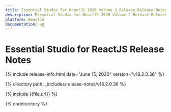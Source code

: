 ```yaml
---
title: Essential Studio for ReactJS 2020 Volume 2 Release Release Notes  
description: Essential Studio for ReactJS 2020 Volume 2 Release Release Notes  
platform: ReactJS
documentation: ug
---
```


# Essential Studio for ReactJS  Release Notes  

{% include release-info.html date="June 15, 2020"  version="v18.2.0.36" %} 


{% directory path: _includes/release-notes/v18.2.0.36 %}

{% include {{file.url}} %}

{% enddirectory %}